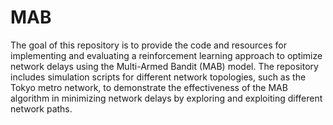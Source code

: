 # MAB
The goal of this repository is to provide the code and resources for implementing and evaluating a reinforcement learning approach to optimize network delays using the Multi-Armed Bandit (MAB) model. The repository includes simulation scripts for different network topologies, such as the Tokyo metro network, to demonstrate the effectiveness of the MAB algorithm in minimizing network delays by exploring and exploiting different network paths.
